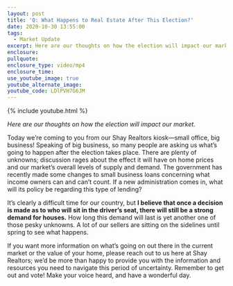```yaml
---
layout: post
title: 'Q: What Happens to Real Estate After This Election?'
date: 2020-10-30 13:55:00
tags:
  - Market Update
excerpt: Here are our thoughts on how the election will impact our market.
enclosure:
pullquote:
enclosure_type: video/mp4
enclosure_time:
use_youtube_image: true
youtube_alternate_image:
youtube_code: LDlPVH7G6JM
---
```


{% include youtube.html %}

*Here are our thoughts on how the election will impact our market.*

Today we’re coming to you from our Shay Realtors kiosk—small office, big business\! Speaking of big business, so many people are asking us what’s going to happen after the election takes place. There are plenty of unknowns; discussion rages about the effect it will have on home prices and our market’s overall levels of supply and demand. The government has recently made some changes to small business loans concerning what income owners can and can’t count. If a new administration comes in, what will its policy be regarding this type of lending?&nbsp;

It’s clearly a difficult time for our country, but **I believe that once a decision is made as to who will sit in the driver’s seat, there will still be a strong demand for houses.**&nbsp;How long this demand will last is yet another one of those pesky unknowns. A lot of our sellers are sitting on the sidelines until spring to see what happens.&nbsp;

If you want more information on what’s going on out there in the current market or the value of your home, please reach out to us here at Shay Realtors; we’d be more than happy to provide you with the information and resources you need to navigate this period of uncertainty. Remember to get out and vote\! Make your voice heard, and have a wonderful day.